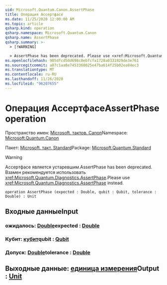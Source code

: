 ```yaml
---
uid: Microsoft.Quantum.Canon.AssertPhase
title: Операция Ассертфасе
ms.date: 11/25/2020 12:00:00 AM
ms.topic: article
qsharp.kind: operation
qsharp.namespace: Microsoft.Quantum.Canon
qsharp.name: AssertPhase
qsharp.summary: >-
  > [!WARNING]

  > AssertPhase has been deprecated. Please use <xref:Microsoft.Quantum.Diagnostics.AssertPhase> instead.
ms.openlocfilehash: 905dfcd50d698c0ebfcfa1728a0331929de3e761
ms.sourcegitcommit: a87c1aa8e7453360025e47ba614f25b02ea84ec3
ms.translationtype: MT
ms.contentlocale: ru-RU
ms.lasthandoff: 11/26/2020
ms.locfileid: "96207655"
---
```

# <a name="assertphase-operation"></a><span data-ttu-id="1bd96-102">Операция Ассертфасе</span><span class="sxs-lookup"><span data-stu-id="1bd96-102">AssertPhase operation</span></span>

<span data-ttu-id="1bd96-103">Пространство имен: [Microsoft. тактов. Canon](xref:Microsoft.Quantum.Canon)</span><span class="sxs-lookup"><span data-stu-id="1bd96-103">Namespace: [Microsoft.Quantum.Canon](xref:Microsoft.Quantum.Canon)</span></span>

<span data-ttu-id="1bd96-104">Пакет: [Microsoft. такт. Standard](https://nuget.org/packages/Microsoft.Quantum.Standard)</span><span class="sxs-lookup"><span data-stu-id="1bd96-104">Package: [Microsoft.Quantum.Standard](https://nuget.org/packages/Microsoft.Quantum.Standard)</span></span>


> [!WARNING]
> <span data-ttu-id="1bd96-105">Ассертфасе является устаревшим.</span><span class="sxs-lookup"><span data-stu-id="1bd96-105">AssertPhase has been deprecated.</span></span> <span data-ttu-id="1bd96-106">Взамен рекомендуется использовать <xref:Microsoft.Quantum.Diagnostics.AssertPhase>.</span><span class="sxs-lookup"><span data-stu-id="1bd96-106">Please use <xref:Microsoft.Quantum.Diagnostics.AssertPhase> instead.</span></span>



```qsharp
operation AssertPhase (expected : Double, qubit : Qubit, tolerance : Double) : Unit
```


## <a name="input"></a><span data-ttu-id="1bd96-107">Входные данные</span><span class="sxs-lookup"><span data-stu-id="1bd96-107">Input</span></span>

### <a name="expected--double"></a><span data-ttu-id="1bd96-108">ожидалось: [Double](xref:microsoft.quantum.lang-ref.double)</span><span class="sxs-lookup"><span data-stu-id="1bd96-108">expected : [Double](xref:microsoft.quantum.lang-ref.double)</span></span>




### <a name="qubit--qubit"></a><span data-ttu-id="1bd96-109">Кубит: [кубит](xref:microsoft.quantum.lang-ref.qubit)</span><span class="sxs-lookup"><span data-stu-id="1bd96-109">qubit : [Qubit](xref:microsoft.quantum.lang-ref.qubit)</span></span>




### <a name="tolerance--double"></a><span data-ttu-id="1bd96-110">Допуск: [Double](xref:microsoft.quantum.lang-ref.double)</span><span class="sxs-lookup"><span data-stu-id="1bd96-110">tolerance : [Double](xref:microsoft.quantum.lang-ref.double)</span></span>





## <a name="output--unit"></a><span data-ttu-id="1bd96-111">Выходные данные: [единица измерения](xref:microsoft.quantum.lang-ref.unit)</span><span class="sxs-lookup"><span data-stu-id="1bd96-111">Output : [Unit](xref:microsoft.quantum.lang-ref.unit)</span></span>

